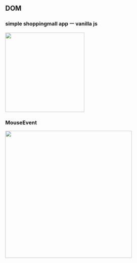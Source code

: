 ## DOM
### simple shoppingmall app ㅡ vanilla js
<img src="https://media.vlpt.us/images/nowhhk/post/fb7366d9-f94b-47c0-b962-4e1cec7b07fe/Sep-09-2020%2003-14-13.gif" width="250px"/>

### MouseEvent
<img src="https://media.vlpt.us/images/nowhhk/post/f20e7e0c-10ff-4979-b894-7e3c39de0de1/Sep-09-2020%2004-32-16.gif" width="400px"/>
